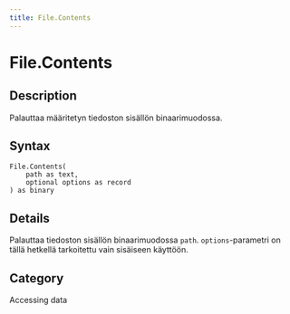 ```yaml
---
title: File.Contents
---
```


# File.Contents


## Description

Palauttaa määritetyn tiedoston sisällön binaarimuodossa.


## Syntax

```powerquery
File.Contents(
    path as text,
    optional options as record
) as binary
```


## Details

Palauttaa tiedoston sisällön binaarimuodossa <code>path</code>. <code>options</code>-parametri on tällä hetkellä tarkoitettu vain sisäiseen käyttöön.



## Category
Accessing data
